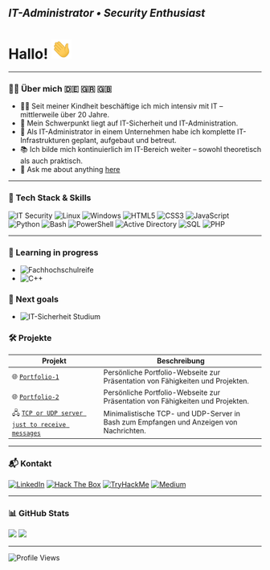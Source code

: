 ## <i>IT-Administrator • Security Enthusiast</i>


# Hallo! <img src="https://github.com/QG1o/QG1o/raw/main/gifs/hand.gif" width="40" alt="Winkende Hand">

---

### 👨‍💻 Über mich 🇩🇪 🇬🇷 🇬🇧 

- 🧑‍💻 Seit meiner Kindheit beschäftige ich mich intensiv mit IT – mittlerweile über 20 Jahre.  
- 🔐 Mein Schwerpunkt liegt auf IT-Sicherheit und IT-Administration.  
- 🏢 Als IT-Administrator in einem Unternehmen habe ich komplette IT-Infrastrukturen geplant, aufgebaut und betreut.  
- 📚 Ich bilde mich kontinuierlich im IT-Bereich weiter – sowohl theoretisch als auch praktisch.
- 💬 Ask me about anything [here](https://github.com/QG1o/ask-me/issues/new/choose)
---

### 🧰 Tech Stack & Skills

![IT Security](https://img.shields.io/badge/IT_Security-DC143C?style=plastic&logo=fortinet&logoColor=white)
![Linux](https://img.shields.io/badge/Linux-FCC624?style=plastic&logo=linux&logoColor=black)
![Windows](https://img.shields.io/badge/Windows-0078D6?style=plastic&logo=windows&logoColor=white)
![HTML5](https://img.shields.io/badge/HTML5-E44D26?style=plastic&logo=html5&logoColor=white)
![CSS3](https://img.shields.io/badge/CSS3-264DE4?style=plastic&logo=css3&logoColor=white)
![JavaScript](https://img.shields.io/badge/JavaScript-F0DB4F?style=plastic&logo=javascript&logoColor=black)
![Python](https://img.shields.io/badge/Python-3776AB?style=plastic&logo=python&logoColor=yellow)
![Bash](https://img.shields.io/badge/Bash-4EAA25?style=plastic&logo=gnu-bash&logoColor=white)
![PowerShell](https://img.shields.io/badge/PowerShell-5391FE?style=plastic&logo=powershell&logoColor=white)
![Active Directory](https://img.shields.io/badge/Active_Directory-003366?style=plastic&logo=microsoft-active-directory&logoColor=white)
![SQL](https://img.shields.io/badge/SQL-003B57?style=plastic&logo=sqlite&logoColor=white)
![PHP](https://img.shields.io/badge/PHP-777BB4?style=plastic&logo=php&logoColor=white)

---


### 🎯 Learning in progress

- ![Fachhochschulreife](https://img.shields.io/badge/Fachhochschulreife-%F0%9F%8E%93-blue)
- ![C++](https://img.shields.io/badge/C%2B%2B-00599C?style=plastic&logo=c%2B%2B&logoColor=white)

### 🎯 Next goals

- ![IT-Sicherheit Studium](https://img.shields.io/badge/IT--Sicherheit--Studium-%F0%9F%94%92-blue)




### 🛠 Projekte

| Projekt                 | Beschreibung                                                  |
|------------------------|--------------------------------------------------------------|
| 🌐 [`Portfolio-1`](https://github.com/QG1o/Projects/tree/main/webdev/portfolio-1)          | Persönliche Portfolio-Webseite zur Präsentation von Fähigkeiten und Projekten. |
| 🌐 [`Portfolio-2`](https://github.com/QG1o/Projects/tree/main/webdev/Portfolio-2)          | Persönliche Portfolio-Webseite zur Präsentation von Fähigkeiten und Projekten. |
| 🖧 [`TCP or UDP server just to receive messages`](https://github.com/QG1o/Projects/tree/main/it-sec/TCP%20or%20UDP%20server%20just%20to%20receive%20messages) | Minimalistische TCP- und UDP-Server in Bash zum Empfangen und Anzeigen von Nachrichten. |




---

### 📬 Kontakt

[![LinkedIn](https://img.shields.io/badge/LinkedIn-004182?style=plastic&logo=linkedin&logoColor=white)](https://www.linkedin.com/in/georgiost/)
[![Hack The Box](https://img.shields.io/badge/Hack_The_Box-1A472A?style=plastic&logo=hackthebox&logoColor=white)](https://app.hackthebox.com/profile/1004159)
[![TryHackMe](https://img.shields.io/badge/TryHackMe-9C3B20?style=plastic&logo=tryhackme&logoColor=white)](https://tryhackme.com/p/QG1o)
[![Medium](https://img.shields.io/badge/Medium-F2F1EC?style=plastic&logo=medium&logoColor=000000)](https://medium.com/@tertlidis)
 

---

### 📊 GitHub Stats

<div>

<img src="https://github-readme-stats.vercel.app/api?username=QG1o&show_icons=true&theme=tokyonight&hide_title=true" height="180" />
<img src="https://github-readme-stats.vercel.app/api/top-langs/?username=QG1o&layout=compact&theme=tokyonight" height="180" />


</div>


---

![Profile Views](https://komarev.com/ghpvc/?username=QG1o&style=plastic&color=blue)
